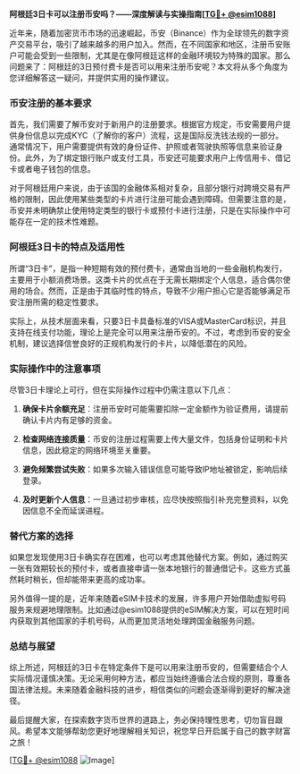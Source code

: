 **阿根廷3日卡可以注册币安吗？——深度解读与实操指南[[TG💪+ @esim1088](https://t.me/s/esim1088)]**

近年来，随着加密货币市场的迅速崛起，币安（Binance）作为全球领先的数字资产交易平台，吸引了越来越多的用户加入。然而，在不同国家和地区，注册币安账户可能会受到一些限制，尤其是在像阿根廷这样的金融环境较为特殊的国家。那么问题来了：阿根廷的3日预付费卡是否可以用来注册币安呢？本文将从多个角度为您详细解答这一疑问，并提供实用的操作建议。

### 币安注册的基本要求

首先，我们需要了解币安对于新用户的注册要求。根据官方规定，币安需要用户提供身份信息以完成KYC（了解你的客户）流程，这是国际反洗钱法规的一部分。通常情况下，用户需要提供有效的身份证件、护照或者驾驶执照等信息来验证身份。此外，为了绑定银行账户或支付工具，币安还可能要求用户上传信用卡、借记卡或者电子钱包的信息。

对于阿根廷用户来说，由于该国的金融体系相对复杂，且部分银行对跨境交易有严格的限制，因此使用某些类型的卡片进行注册可能会遇到障碍。但需要注意的是，币安并未明确禁止使用特定类型的银行卡或预付卡进行注册，只是在实际操作中可能存在一定的技术性难题。

### 阿根廷3日卡的特点及适用性

所谓“3日卡”，是指一种短期有效的预付费卡，通常由当地的一些金融机构发行，主要用于小额消费场景。这类卡片的优点在于无需长期绑定个人信息，适合偶尔使用的场合。然而，正是由于其临时性的特点，导致不少用户担心它是否能够满足币安注册所需的稳定性要求。

实际上，从技术层面来看，只要3日卡具备标准的VISA或MasterCard标识，并且支持在线支付功能，理论上是完全可以用来注册币安的。不过，考虑到币安的安全机制，建议选择信誉良好的正规机构发行的卡片，以降低潜在的风险。

### 实际操作中的注意事项

尽管3日卡理论上可行，但在实际操作过程中仍需注意以下几点：

1. **确保卡片余额充足**：注册币安时可能需要扣除一定金额作为验证费用，请提前确认卡片内有足够的资金。
   
2. **检查网络连接质量**：币安的注册过程需要上传大量文件，包括身份证明和卡片信息，因此稳定的网络环境至关重要。

3. **避免频繁尝试失败**：如果多次输入错误信息可能导致IP地址被锁定，影响后续登录。

4. **及时更新个人信息**：一旦通过初步审核，应尽快按照指引补充完整资料，以免因信息不全而延误进程。

### 替代方案的选择

如果您发现使用3日卡确实存在困难，也可以考虑其他替代方案。例如，通过购买一张有效期较长的预付卡，或者直接申请一张本地银行的普通借记卡。这些方式虽然耗时稍长，但却能带来更高的成功率。

另外值得一提的是，近年来随着eSIM卡技术的发展，许多用户开始借助虚拟号码服务来规避地理限制。比如通过@esim1088提供的eSIM解决方案，可以在短时间内获取到其他国家的手机号码，从而更加灵活地处理跨国金融服务问题。

### 总结与展望

综上所述，阿根廷的3日卡在特定条件下是可以用来注册币安的，但需要结合个人实际情况谨慎决策。无论采用何种方法，都应当始终遵循合法合规的原则，尊重各国法律法规。未来随着金融科技的进步，相信类似的问题会逐渐得到更好的解决途径。

最后提醒大家，在探索数字货币世界的道路上，务必保持理性思考，切勿盲目跟风。希望本文能够帮助您更好地理解相关知识，祝您早日开启属于自己的数字财富之旅！

[[TG💪+ @esim1088](https://t.me/s/esim1088) ![Image](https://i.postimg.cc/4NQfJmqS/Snipaste-2025-05-13-00-14-12.png)]